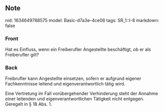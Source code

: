 ## Note
nid: 1634649788575
model: Basic-d7a3e-4ce08
tags: SR_1::I-8
markdown: false

### Front
Hat es Einfluss, wenn ein Freiberufler Angestellte beschäftigt, ob er als Freiberufler gilt?

### Back
Freibrufler kann Angestellte einsetzen, sofern er aufgrund eigener
Fachkenntnisse leitend und eigenverantwortlich tätig wird.
<div>
  Eine Vertretung im Fall vorübergehender Verhinderung steht der
  Annahme einer leitenden und eigenverantwortlichen Tätigkeit nicht
  entgegen.
</div>
<div>
  Geregelt in § 18 Abs. 1.
</div>
